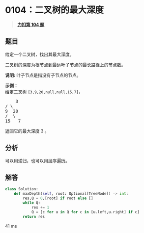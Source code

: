 # 0104：二叉树的最大深度


> <u>**[力扣第 104 题](https://leetcode.cn/problems/maximum-depth-of-binary-tree/)**</u>

## 题目

<p>给定一个二叉树，找出其最大深度。</p>

<p>二叉树的深度为根节点到最远叶子节点的最长路径上的节点数。</p>

<p><strong>说明:</strong> 叶子节点是指没有子节点的节点。</p>

<p><strong>示例：</strong><br>
给定二叉树 <code>[3,9,20,null,null,15,7]</code>，</p>

<pre>    3
/ \
9  20
/  \
15   7</pre>

<p>返回它的最大深度 3 。</p>


## 分析

可以用递归，也可以用层序遍历。

## 解答

```python
class Solution:
    def maxDepth(self, root: Optional[TreeNode]) -> int:
        res,Q = 0,[root] if root else []
        while Q:
            res += 1
            Q = [c for u in Q for c in [u.left,u.right] if c]
        return res
```
41 ms


